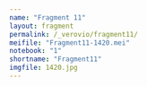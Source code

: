 ```yaml
---
name: "Fragment 11"
layout: fragment
permalink: /_verovio/fragment11/
meifile: "Fragment11-1420.mei"
notebook: "1"
shortname: "Fragment11"
imgfile: 1420.jpg
---
```

